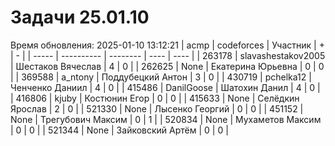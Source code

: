 # Задачи 25.01.10
Время обновления: 2025-01-10 13:12:21
| acmp  | codeforces | Участник | +    | -    |
| ----- | ---------- | -------- | ---- | ---- |
| 263178 | slavashestakov2005 | Шестаков Вячеслав | 4 | 0 |
| 262625 | None | Екатерина Юрьевна | 0 | 0 |
| 369588 | a_ntony | Поддубецкий Антон | 3 | 0 |
| 430719 | pchelka12 | Ченченко Даниил | 4 | 0 |
| 415486 | DanilGoose | Шатохин Данил | 4 | 0 |
| 416806 | kjuby | Костюнин Егор | 0 | 0 |
| 415633 | None | Селёдкин Ярослав | 2 | 0 |
| 521330 | None | Лысенко Георгий | 0 | 0 |
| 451152 | None | Трегубович Максим | 0 | 1 |
| 520834 | None | Мухаметов Максим | 0 | 0 |
| 521344 | None | Зайковский Артём | 0 | 0 |
